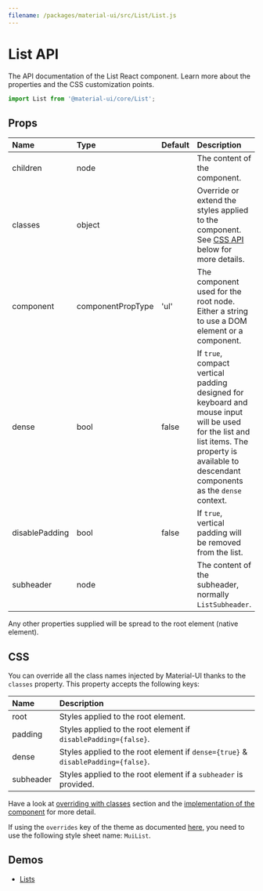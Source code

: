 ```yaml
---
filename: /packages/material-ui/src/List/List.js
---
```


<!--- This documentation is automatically generated, do not try to edit it. -->

# List API

<p class="description">The API documentation of the List React component. Learn more about the properties and the CSS customization points.</p>

```js
import List from '@material-ui/core/List';
```



## Props

| Name | Type | Default | Description |
|:-----|:-----|:--------|:------------|
| <span class="prop-name">children</span> | <span class="prop-type">node</span> |   | The content of the component. |
| <span class="prop-name">classes</span> | <span class="prop-type">object</span> |   | Override or extend the styles applied to the component. See [CSS API](#css-api) below for more details. |
| <span class="prop-name">component</span> | <span class="prop-type">componentPropType</span> | <span class="prop-default">'ul'</span> | The component used for the root node. Either a string to use a DOM element or a component. |
| <span class="prop-name">dense</span> | <span class="prop-type">bool</span> | <span class="prop-default">false</span> | If `true`, compact vertical padding designed for keyboard and mouse input will be used for the list and list items. The property is available to descendant components as the `dense` context. |
| <span class="prop-name">disablePadding</span> | <span class="prop-type">bool</span> | <span class="prop-default">false</span> | If `true`, vertical padding will be removed from the list. |
| <span class="prop-name">subheader</span> | <span class="prop-type">node</span> |   | The content of the subheader, normally `ListSubheader`. |

Any other properties supplied will be spread to the root element (native element).

## CSS

You can override all the class names injected by Material-UI thanks to the `classes` property.
This property accepts the following keys:


| Name | Description |
|:-----|:------------|
| <span class="prop-name">root</span> | Styles applied to the root element.
| <span class="prop-name">padding</span> | Styles applied to the root element if `disablePadding={false}`.
| <span class="prop-name">dense</span> | Styles applied to the root element if `dense={true}` & `disablePadding={false}`.
| <span class="prop-name">subheader</span> | Styles applied to the root element if a `subheader` is provided.

Have a look at [overriding with classes](/customization/overrides/#overriding-with-classes) section
and the [implementation of the component](https://github.com/mui-org/material-ui/tree/master/packages/material-ui/src/List/List.js)
for more detail.

If using the `overrides` key of the theme as documented
[here](/customization/themes/#customizing-all-instances-of-a-component-type),
you need to use the following style sheet name: `MuiList`.

## Demos

- [Lists](/demos/lists/)

